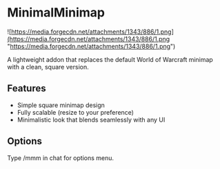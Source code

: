 # MinimalMinimap
![https://media.forgecdn.net/attachments/1343/886/1.png](https://media.forgecdn.net/attachments/1343/886/1.png "https://media.forgecdn.net/attachments/1343/886/1.png")

A lightweight addon that replaces the default World of Warcraft minimap with a clean, square version.

## Features  
- Simple square minimap design    
- Fully scalable (resize to your preference)    
- Minimalistic look that blends seamlessly with any UI  


## Options
Type /mmm in chat for options menu.
